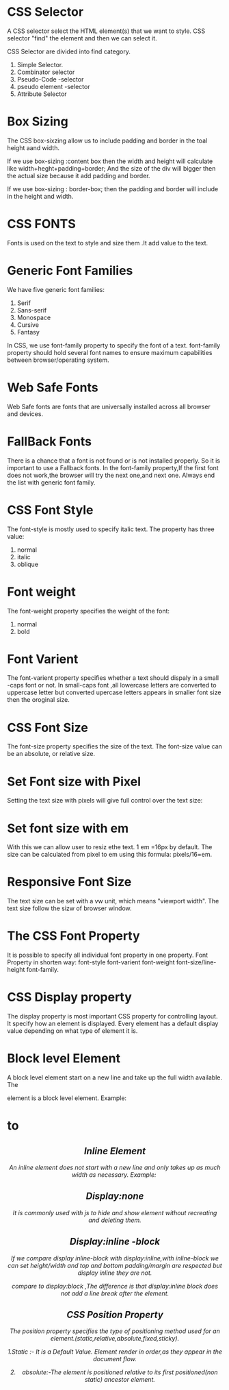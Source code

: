 # CSS Selector
A CSS selector select the  HTML element(s) that we want to style.
CSS selector "find" the element and then we can select it.

CSS Selector are divided into find category.
1. Simple Selector.
2. Combinator selector
3. Pseudo-Code -selector
4. pseudo element -selector
5. Attribute Selector

# Box Sizing
The CSS box-sixzing allow us to include padding and border in the toal height aand width.

If we use box-sizing :content box then the  width and height will calculate like 
width+heght+padding+border;
And the size of the div will bigger then the actual size because it add padding and border.

If we use box-sizing : border-box; then the padding and border will include in the height and width.


# CSS FONTS
Fonts is used on the text to style and size them .It add value to the text.

# Generic Font Families
We have five generic font families:
1. Serif
2. Sans-serif
3. Monospace
4. Cursive
5. Fantasy

In CSS, we use font-family property to specify the font of  a text.
font-family property should hold several font names to ensure maximum capabilities between browser/operating system.

#  Web Safe Fonts
Web Safe fonts are fonts that are universally installed across all browser and devices.

# FallBack Fonts
There is a chance that a font is not found or is not installed properly.
So it is important to use a Fallback fonts.
In the font-family property,If the first font does not work,the browser will try the next one,and next one.
Always end the list with  generic font family.


# CSS Font Style
The font-style is mostly used to specify italic text.
The property has three value:
1. normal
2. italic
3. oblique


# Font weight 
The font-weight property specifies the weight of the font:
1. normal
2. bold

# Font Varient
The font-varient property specifies whether a text should dispaly in a small -caps font or not.
In small-caps font ,all lowercase letters are converted to uppercase letter but converted  upercase letters appears in smaller font size then the oroginal size.

# CSS Font Size
The font-size property specifies the size of the text.
The font-size value can be an absolute, or relative size.

# Set Font size with Pixel
Setting the text size with pixels will give full control over the text size:

# Set font size with em
With this we can allow user to resiz ethe text.
1 em =16px by default.
The size can be calculated from pixel to em using this formula: pixels/16=em.

# Responsive Font Size
The text size can be set with a vw unit, which means "viewport width".
The text size follow the sizw of browser window.

# The CSS Font Property
It is possible to specify all individual font property in one property.
Font Property in shorten way:
font-style
font-varient
font-weight
font-size/line-height
font-family.


# CSS Display property
The display property is most important CSS property for controlling layout.
It specify how an element is displayed.
Every element has a default display value depending on what type of element it is.

# Block level Element
A block level element start on a new line and take up the full width available.
The <div> element is a block level element.
Example:
<div>
<h1>to <h6>
<p>
<form>
<header>
<footer>
<section>

# Inline Element
An inline element does not start with a new line and only takes up as much width as necessary.
Example:
<span>
<img>
<a>

# Display:none
It is commonly used with js to hide and show element without recreating and deleting them.

# Display:inline -block
If we compare display inline-block with display:inline,with inline-block we can set height/width and top and bottom padding/margin are respected but display inline they are not.

compare to display:block ,The difference is that display:inline block does not add a line break after the element.

# CSS Position Property
The position property specifies the type of positioning method used for an  element.(static,relative,absolute,fixed,sticky).

1.Static :- It is a Default Value. Element render in order,as they appear in the document flow.

2. absolute:-The element is positioned relative to its first positioned(non static) ancestor element.
